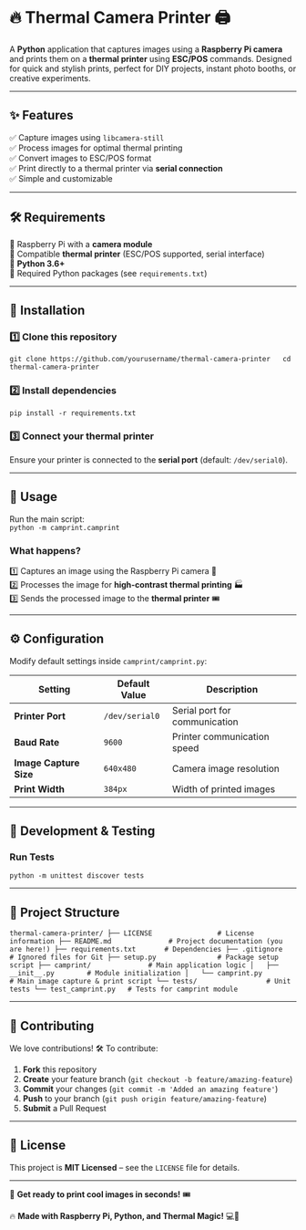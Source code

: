 # 🔥 Thermal Camera Printer 🖨️  

A **Python** application that captures images using a **Raspberry Pi camera** and prints them on a **thermal printer** using **ESC/POS** commands. Designed for quick and stylish prints, perfect for DIY projects, instant photo booths, or creative experiments.

---

## ✨ Features

✅ Capture images using `libcamera-still`  
✅ Process images for optimal thermal printing  
✅ Convert images to ESC/POS format  
✅ Print directly to a thermal printer via **serial connection**  
✅ Simple and customizable  

---

## 🛠️ Requirements

🔹 Raspberry Pi with a **camera module**  
🔹 Compatible **thermal printer** (ESC/POS supported, serial interface)  
🔹 **Python 3.6+**  
🔹 Required Python packages (see `requirements.txt`)  

---

## 🚀 Installation

### 1️⃣ Clone this repository  
`git clone https://github.com/yourusername/thermal-camera-printer  
cd thermal-camera-printer`

### 2️⃣ Install dependencies  
`pip install -r requirements.txt`

### 3️⃣ Connect your thermal printer  
Ensure your printer is connected to the **serial port** (default: `/dev/serial0`).

---

## 🎯 Usage

Run the main script:  
`python -m camprint.camprint`

### What happens?  
1️⃣ Captures an image using the Raspberry Pi camera 📸  
2️⃣ Processes the image for **high-contrast thermal printing** 🏭  
3️⃣ Sends the processed image to the **thermal printer** 🎟️  

---

## ⚙️ Configuration

Modify default settings inside `camprint/camprint.py`:

| Setting        | Default Value     | Description |
|---------------|------------------|-------------|
| **Printer Port** | `/dev/serial0` | Serial port for communication |
| **Baud Rate**   | `9600`          | Printer communication speed |
| **Image Capture Size** | `640x480` | Camera image resolution |
| **Print Width** | `384px`         | Width of printed images |

---

## 🧪 Development & Testing

### Run Tests  
`python -m unittest discover tests`

---

## 📁 Project Structure

`
thermal-camera-printer/
├── LICENSE                # License information
├── README.md              # Project documentation (you are here!)
├── requirements.txt       # Dependencies
├── .gitignore             # Ignored files for Git
├── setup.py               # Package setup script
├── camprint/              # Main application logic
│   ├── __init__.py        # Module initialization
│   └── camprint.py        # Main image capture & print script
└── tests/                 # Unit tests
    └── test_camprint.py   # Tests for camprint module
`

---

## 🤝 Contributing

We love contributions! 🛠️ To contribute:  

1. **Fork** this repository  
2. **Create** your feature branch (`git checkout -b feature/amazing-feature`)  
3. **Commit** your changes (`git commit -m 'Added an amazing feature'`)  
4. **Push** to your branch (`git push origin feature/amazing-feature`)  
5. **Submit** a Pull Request  

---

## 📜 License

This project is **MIT Licensed** – see the `LICENSE` file for details.

---

🚀 **Get ready to print cool images in seconds!** 🎟️  

🔥 **Made with Raspberry Pi, Python, and Thermal Magic!** 💻🎨  